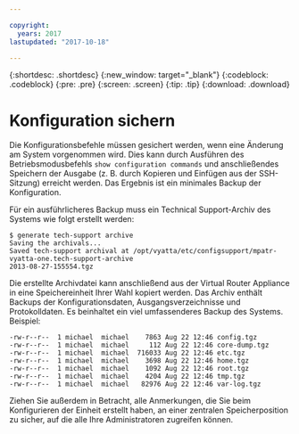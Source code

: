 ```yaml
---

copyright:
  years: 2017
lastupdated: "2017-10-18"

---
```


{:shortdesc: .shortdesc}
{:new_window: target="_blank"}
{:codeblock: .codeblock}
{:pre: .pre}
{:screen: .screen}
{:tip: .tip}
{:download: .download}

# Konfiguration sichern
Die Konfigurationsbefehle müssen gesichert werden, wenn eine Änderung am System vorgenommen wird. Dies kann durch Ausführen des Betriebsmodusbefehls `show configuration commands` und anschließendes Speichern der Ausgabe (z. B. durch Kopieren und Einfügen aus der SSH-Sitzung) erreicht werden. Das Ergebnis ist ein minimales Backup der Konfiguration.

Für ein ausführlicheres Backup muss ein Technical Support-Archiv des Systems wie folgt erstellt werden:

```
$ generate tech-support archive
Saving the archivals...
Saved tech-support archival at /opt/vyatta/etc/configsupport/mpatr-vyatta-one.tech-support-archive
2013-08-27-155554.tgz
```

Die erstellte Archivdatei kann anschließend aus der Virtual Router Appliance in eine Speichereinheit Ihrer Wahl kopiert werden. Das Archiv enthält Backups der Konfigurationsdaten, Ausgangsverzeichnisse und Protokolldaten. Es beinhaltet ein viel umfassenderes Backup des Systems. Beispiel:

```
-rw-r--r--  1 michael  michael    7863 Aug 22 12:46 config.tgz
-rw-r--r--  1 michael  michael     112 Aug 22 12:46 core-dump.tgz
-rw-r--r--  1 michael  michael  716033 Aug 22 12:46 etc.tgz
-rw-r--r--  1 michael  michael    3698 Aug 22 12:46 home.tgz
-rw-r--r--  1 michael  michael    1092 Aug 22 12:46 root.tgz
-rw-r--r--  1 michael  michael    4204 Aug 22 12:46 tmp.tgz
-rw-r--r--  1 michael  michael   82976 Aug 22 12:46 var-log.tgz
```

Ziehen Sie außerdem in Betracht, alle Anmerkungen, die Sie beim Konfigurieren der Einheit erstellt haben, an einer zentralen Speicherposition zu sicher, auf die alle Ihre Administratoren zugreifen können.
